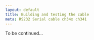 ```yaml
---
layout: default
title: Building and testing the cable
meta: RS232 Serial cable ch34x ch341
---
```


To be continued...